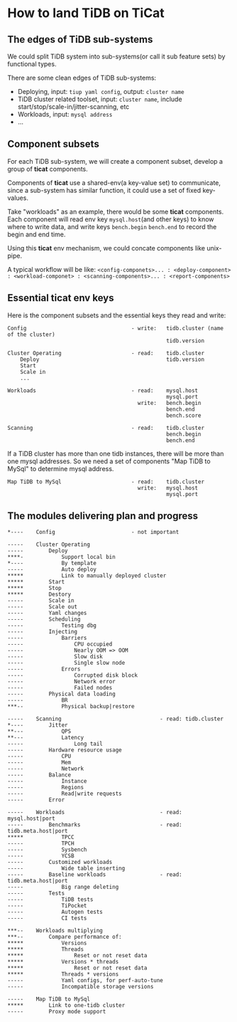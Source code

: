 # How to land TiDB on TiCat

## The edges of TiDB sub-systems
We could split TiDB system into sub-systems(or call it sub feature sets) by functional types.

There are some clean edges of TiDB sub-systems:
* Deploying, input: `tiup yaml config`, output: `cluster name`
* TiDB cluster related toolset, input: `cluster name`, include start/stop/scale-in/jitter-scanning, etc
* Workloads, input: `mysql address`
* ...

## Component subsets
For each TiDB sub-system, we will create a component subset, develop a group of **ticat** components.

Components of **ticat** use a shared-env(a key-value set) to communicate,
since a sub-system has similar function, it could use a set of fixed key-values.

Take "workloads" as an example, there would be some **ticat** components.
Each component will read env key `mysql.host`(and other keys) to know where to write data,
and write keys `bench.begin` `bench.end` to record the begin and end time.

Using this **ticat** env mechanism, we could concate components like unix-pipe.

A typical workflow will be like:
`<config-componets>... : <deploy-component> : <workload-componet> : <scanning-components>... : <report-components>`

## Essential ticat env keys
Here is the component subsets and the essential keys they read and write:
```
Config                                 - write:   tidb.cluster (name of the cluster)
                                                  tidb.version

Cluster Operating                      - read:    tidb.cluster
    Deploy                                        tidb.version
    Start
    Scale in
    ...

Workloads                              - read:    mysql.host
                                                  mysql.port
                                         write:   bench.begin
                                                  bench.end
                                                  bench.score

Scanning                               - read:    tidb.cluster
                                                  bench.begin
                                                  bench.end
```

If a TiDB cluster has more than one tidb instances,
there will be more than one mysql addresses.
So we need a set of components "Map TiDB to MySql" to determine mysql address.
```
Map TiDB to MySql                      - read:    tidb.cluster
                                         write:   mysql.host
                                                  mysql.port
```

## The modules delivering plan and progress
```
*----    Config                        - not important

-----    Cluster Operating
-----        Deploy
****-            Support local bin
*----            By template
-----            Auto deploy
*****            Link to manually deployed cluster
*****        Start
*****        Stop
*****        Destory
-----        Scale in
-----        Scale out
-----        Yaml changes
-----        Scheduling
-----            Testing dbg
-----        Injecting
-----            Barriers
-----                CPU occupied
-----                Nearly OOM => OOM
-----                Slow disk
-----                Single slow node
-----            Errors
-----                Corrupted disk block
-----                Network error
-----                Failed nodes
-----        Physical data loading
-----            BR
***--            Physical backup|restore

-----    Scanning                               - read: tidb.cluster
*----        Jitter
**---            QPS
**---            Latency
-----                Long tail
-----        Hardware resource usage
-----            CPU
-----            Mem
-----            Network
-----        Balance
-----            Instance
-----            Regions
-----            Read|write requests
-----        Error

-----    Workloads                              - read: mysql.host|port
-----        Benchmarks                         - read: tidb.meta.host|port
*****            TPCC
-----            TPCH
-----            Sysbench
-----            YCSB
-----        Customized workloads
-----            Wide table inserting
-----        Baseline workloads                 - read: tidb.meta.host|port
-----            Big range deleting
-----        Tests
-----            TiDB tests
-----            TiPocket
-----            Autogen tests
-----            CI tests

***--    Workloads multiplying
***--        Compare performance of:
*****            Versions
*****            Threads
*****                Reset or not reset data
*****            Versions * threads
*****                Reset or not reset data
*****            Threads * versions
-----            Yaml configs, for perf-auto-tune
-----            Incompatible storage versions

-----    Map TiDB to MySql
*****        Link to one-tidb cluster
-----        Proxy mode support
```
